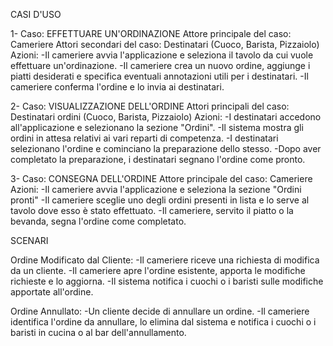 CASI D'USO

1- Caso: EFFETTUARE UN'ORDINAZIONE
Attore principale del caso: Cameriere
Attori secondari del caso: Destinatari (Cuoco, Barista, Pizzaiolo)
Azioni:
-Il cameriere avvia l'applicazione e seleziona il tavolo da cui vuole effettuare un'ordinazione.
-Il cameriere crea un nuovo ordine, aggiunge i piatti desiderati e specifica eventuali annotazioni utili per i destinatari.
-Il cameriere conferma l'ordine e lo invia ai destinatari.

2- Caso: VISUALIZZAZIONE DELL'ORDINE
Attori principali del caso: Destinatari ordini (Cuoco, Barista, Pizzaiolo)
Azioni:
-I destinatari accedono all'applicazione e selezionano la sezione "Ordini".
-Il sistema mostra gli ordini in attesa relativi ai vari reparti di competenza.
-I destinatari selezionano l'ordine e cominciano la preparazione dello stesso.
-Dopo aver completato la preparazione, i destinatari segnano l'ordine come pronto.

3- Caso: CONSEGNA DELL'ORDINE
Attore principale del caso: Cameriere
Azioni:
-Il cameriere avvia l'applicazione e seleziona la sezione "Ordini pronti"
-Il cameriere sceglie uno degli ordini presenti in lista e lo serve al tavolo dove esso è stato effettuato.
-Il cameriere, servito il piatto o la bevanda, segna l'ordine come completato.

SCENARI

Ordine Modificato dal Cliente:
-Il cameriere riceve una richiesta di modifica da un cliente.
-Il cameriere apre l'ordine esistente, apporta le modifiche richieste e lo aggiorna.
-Il sistema notifica i cuochi o i baristi sulle modifiche apportate all'ordine.

Ordine Annullato:
-Un cliente decide di annullare un ordine.
-Il cameriere identifica l'ordine da annullare, lo elimina dal sistema e notifica i cuochi o i baristi in cucina o al bar dell'annullamento.
